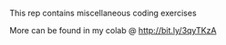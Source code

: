 This rep contains miscellaneous coding exercises 

More can be found in my colab @ http://bit.ly/3qyTKzA
